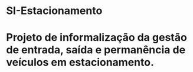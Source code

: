 # SI-Estacionamento
# Projeto de informalização da gestão de entrada, saída e permanência de veículos em estacionamento.
